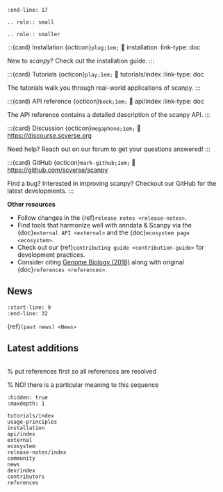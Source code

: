 ```{include} ../README.md
:end-line: 17
```

```{eval-rst}
.. role:: small
```

```{eval-rst}
.. role:: smaller
```


:::{card} Installation {octicon}`plug;1em;`
:link: installation
:link-type: doc

New to *scanpy*? Check out the installation guide.
:::

:::{card} Tutorials {octicon}`play;1em;`
:link: tutorials/index
:link-type: doc

The tutorials walk you through real-world applications of scanpy.
:::

:::{card} API reference {octicon}`book;1em;`
:link: api/index
:link-type: doc

The API reference contains a detailed description of
the scanpy API.
:::

:::{card} Discussion {octicon}`megaphone;1em;`
:link: https://discourse.scverse.org

Need help? Reach out on our forum to get your questions answered!
:::

:::{card} GitHub {octicon}`mark-github;1em;`
:link: https://github.com/scverse/scanpy

Find a bug? Interested in improving scanpy? Checkout our GitHub for the latest developments.
:::

**Other resources**
* Follow changes in the {ref}`release notes <release-notes>`.
* Find tools that harmonize well with anndata & Scanpy via the {doc}`external API <external>` and the {doc}`ecosystem page <ecosystem>`.
* Check out our {ref}`contributing guide <contribution-guide>` for development practices.
* Consider citing [Genome Biology (2018)] along with original {doc}`references <references>`.

## News

```{include} news.md
:start-line: 9
:end-line: 32
```

{ref}`(past news) <News>`
## Latest additions

```{include} release-notes/release-latest.md
```

% put references first so all references are resolved

% NO! there is a particular meaning to this sequence

```{toctree}
:hidden: true
:maxdepth: 1

tutorials/index
usage-principles
installation
api/index
external
ecosystem
release-notes/index
community
news
dev/index
contributors
references
```

[discourse]: https://discourse.scverse.org/
[genome biology (2018)]: https://doi.org/10.1186/s13059-017-1382-0
[github]: https://github.com/scverse/scanpy
